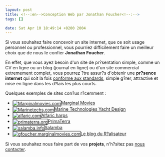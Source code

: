```yaml
--- 
layout: post
title: <!--:en-->Conception Web par Jonathan Foucher<!--:-->
tags: []

date: Sat Apr 10 18:49:14 +0200 2004
---
```

<!--:en-->Si vous souhaitez faire concevoir un site internet, que ce soit   usage personnel ou professionnel, vous pourriez difficilement faire un meilleur choix que de nous le confier   <strong>Jonathan Foucher</strong>.

En effet, que vous ayez besoin d'un site de pr?sentation simple, comme un CV en ligne ou un blog (journal en ligne) ou d'un site commercial extremement complet, vous pourrez ?tre assur?s d'obtenir une <strong>pr?sence internet</strong> qui soit    la fois <a href="http://openweb.eu.org/articles/pourquoi_standards/">conforme aux standards</a>, simple   g?rer, attractive et mise en ligne dans les d?lais les plus courts.

Quelques exemples de sites con?us r?cemment : 
<ul>
  <li><a href="http://www.marginalmovies.com/"><img src="http://thumbnails.alexa.com/images/bigjpeg/m/a/marginalmovies.com_.big.jpeg" alt="Marginalmovies.com" style="vertical-align:middle;border:1px solid;padding:0;" />Marginal Movies</a></li>
   <li><a href="http://www.marinetechs.com/"><img src="http://thumbnails.alexa.com/images/bigjpeg/m/a/marinetechs.com_.big.jpeg" alt="Marinetechs.com" style="vertical-align:middle;border:1px solid;padding:0;" />Marine Technologies Yacht Design</a></li>
 <li><a href="http://www.alfaric.com/"><img src="http://thumbnails.alexa.com/images/bigjpeg/a/l/alfaric.com_.big.jpeg" alt="alfaric.com" style="vertical-align:middle;border:1px solid;padding:0;" />Alfaric harps</a></li>
    <li><a href="http://www.primaterra.org/"><img src="http://thumbnails.alexa.com/images/bigjpeg/p/r/primaterra.org_.big.jpeg" alt="primaterra.org" style="vertical-align:middle;border:1px solid;padding:0;" />PrimaTerra</a></li>
 <li><a href="http://www.salamba.info/"><img src="http://thumbnails.alexa.com/images/bigjpeg/s/a/salamba.info_.big.jpeg" alt="salamba.info" style="vertical-align:middle;border:1px solid;padding:0;" />Salamba</a></li>
<li><a href="http://www.gfoucher.marginalmovies.com"><img src="http://thumbnails.alexa.com/images/bigjpeg/g/f/gfoucher.marginalmovies.com_.big.jpeg" alt="gfoucher.marginalmovies.com" style="vertical-align:middle;border:1px solid;padding:0;" />Le blog du R?alisateur</a></li>
</ul>

Si vous souhaitez nous faire part de vos <strong>projets</strong>, n'h?sitez pas   <a href="http://www.jfoucher.marinetechs.com/contact/">nous contacter</a>.<!--:-->
